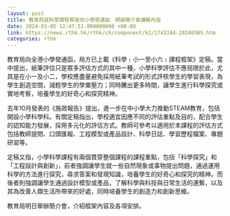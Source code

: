 ```yaml
---
layout: post
title: 教育局就科學課程框架向小學發通函　明辦簡介會講解內容
date: 2024-03-05 12:47:51.000000000 +08:00
link: https://news.rthk.hk/rthk/ch/component/k2/1743164-20240305.htm
categories: rthk
---
```


教育局向全港小學發通函，局方已上載《科學﹙小一至小六﹚課程框架》定稿。當中提出，紙筆評估只是眾多評估方式的其中一種，小學科學評估不應局限於此，尤其是在小一及小二，學校應盡量避免採用紙筆考試的形式評核學生的學習表現，為學生創造空間，減輕學生的學業壓力；同時騰出更多時間，讓學生進行科學探究或實地考察，培養學生的好奇心和探究精神。

去年10月發表的《施政報告》提出，進一步在中小學大力推動STEAM教育，包括開設小學科學科。有關定稿指出，學校適宜因應不同的評估重點及目的，配合學生的認知能力發展，採用多元化的評估方式。教師可參考以適用於本課程的評估方式包括教師提問、口頭匯報、工程模型或產品設計、科學日誌、學習歷程檔案、專題研習等。

定稿又指，小學科學課程有兩個貫穿整個課程的課程重點，包括「科學探究」和「工程設計與創新」，前者強調讓學生就一些自然現象或事物提出問題，通過運用科學的方法進行探究，尋求答案和發現知識，培養學生的好奇心和探究的精神。而後者則強調讓學生通過設計模型或產品，了解科學與科技與日常生活的連繫，以及其為改善人類生活所帶來的好處，同時培養學生的創造力和創新思維。

教育局明日舉辦簡介會，介紹框架內容及各項安排。
